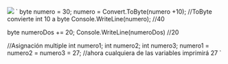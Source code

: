 <img src="operadoresDeAsociacion.jpg">
`
byte numero = 30;
numero = Convert.ToByte(numero +10); //ToByte convierte int 10 a byte
Console.WriteLine(numero); //40

byte numeroDos += 20;
Console.WriteLine(numeroDos) //20

//Asignación multiple
int numero1;
int numero2;
int numero3;
numero1 = numero2 = numero3 = 27; //ahora cualquiera de las variables imprimirá 27
`
